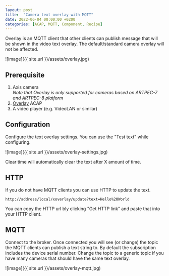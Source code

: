 ```yaml
---
layout: post
title:  "Camera text overlay with MQTT"
date: 2022-06-04 00:00:00 +0200
categories: [ACAP, MQTT, Component, Recipe]
---
```

Overlay is an MQTT client that other clients can publish message that will be shown in the video text overlay.  The default/standard camera overlay will not be affected.

![image]({{ site.url }}/assets/overlay.jpg)

## Prerequisite
1. Axis camera  
*Note that Overlay is only supported for cameras based on ARTPEC-7 and ARTPEC-8 platform*
2. [Overlay](https://api.aintegration.team/acap/overlay?source=pages) ACAP
3. A video player (e.g. VideoLAN or similar)

## Configuration
Configure the text overlay settings.  You can use the "Test text" while configuring.  

![image]({{ site.url }}/assets/overlay-settings.jpg)

Clear time will automatically clear the text after X amount of time.

## HTTP
If you do not have MQTT clients you can use HTTP to update the text.  
```
http://address/local/xoverlay/update?text=Hello%20World
```
You can copy the HTTP url bly clicking "Get HTTP link" and paste that into your HTTP client.

## MQTT
Connect to the broker.  Once connected you will see (or change) the topic the MQTT clients can publish a text string to.  By default the subscription includes the device serial number.  Change the topic to a generic topic if you have many cameras that should have the same text overlay.

![image]({{ site.url }}/assets/overlay-mqtt.jpg)

